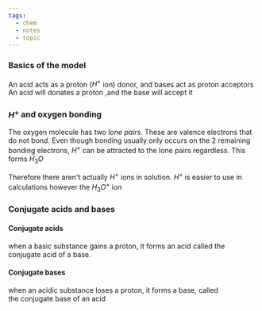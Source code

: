 ```yaml
---
tags:
  - chem
  - notes
  - topic
---
```

### Basics of the model
An acid acts as a proton ($H^+$ ion) donor, and bases act as proton acceptors
	An acid will donates a proton ,and the base will accept it


### $H^+$ and oxygen bonding
The oxygen molecule has two *lone pairs*. These are valence electrons that do not bond. Even though bonding usually only occurs on the 2 remaining bonding electrons, $H^+$ can be attracted to the lone pairs regardless. This forms $H_3O$

Therefore there aren't actually $H^+$ ions in solution.
	$H^+$ is easier to use in calculations however the $H_3O^+$ ion



### Conjugate acids and bases
#### Conjugate acids
when a basic substance gains a proton, it forms an acid called the conjugate acid of a base.
#### Conjugate bases
when an acidic substance loses a proton, it forms a base, called the conjugate base of an acid